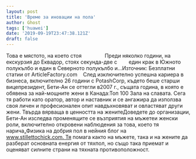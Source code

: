 ```yaml
---
layout: post
title: 'Време за иновации на пола'
author: Ghost
tags: ['huawei']
date: '2019-09-19T23:47:38.121Z'
draft: false
---
```


Това е мястото, на което стоя                Преди няколко години, на екскурзия до Еквадор, стоях секунда-две с        един крак в Южното полукълбо и един в Северното полукълбо и...Източник: Безплатни статии от ArticleFactory.com    След изключително успешна кариера в бизнеса, включително 26 години с PotashCorp, където беше старши вицепрезидент, Бети-Ан се оттегли в2007 г., същата година, в която е обявена за най-мощните жени в Канада:Топ 100 Зала на славата. Сега тя работи като оратор, автор и наставник и се ангажира да използва своя личен и професионален опит навдъхновяват и овластяват други жени. Твърда вярваща в ценността на женитеДоведете до организации, Бети-Ан изследва променящите се възприятия на мъжетеи женски роли, включително откровени наблюдения за това, което тя нарича„Физика на добрия пол в нейния блог на www.stillettochick.com. Тя помага както на мъжете, така и на жените да разберат основната енергия от тяхпол, но също така приемат и оценяват силните страни на тяхната противоположност.
